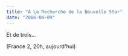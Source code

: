 ```yaml
---
title: "A La Recherche de la Nouvelle Star"
date: "2006-04-09"
---
```


Et de trois...

(France 2, 20h, aujourd'hui)
